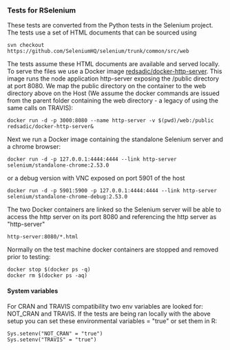 ### Tests for RSelenium

These tests are converted from the Python tests in the Selenium project. The tests use a set of
HTML documents that can be sourced using

```
svn checkout https://github.com/SeleniumHQ/selenium/trunk/common/src/web
```

The tests assume these HTML documents are available and served locally. To serve the files we
use a Docker image [redsadic/docker-http-server](https://hub.docker.com/r/redsadic/docker-http-server/).
This image runs the node application http-server exposing the /public directory at port 8080. We map the
public directory on the container to the web directory above on the Host (We assume the docker commands are issued from the parent folder containing the web directory - a legacy of using the same calls on TRAVIS):

```
docker run -d -p 3000:8080 --name http-server -v $(pwd)/web:/public redsadic/docker-http-server&
```

Next we run a Docker image containing the standalone Selenium server and a chrome browser:

```
docker run -d -p 127.0.0.1:4444:4444 --link http-server selenium/standalone-chrome:2.53.0

```

or a debug version with VNC exposed on port 5901 of the host

```
docker run -d -p 5901:5900 -p 127.0.0.1:4444:4444 --link http-server selenium/standalone-chrome-debug:2.53.0

```
The two Docker containers are linked so the Selenium server will be able to access the http server on its port 8080 and referencing the http server as "http-server"

```
http-server:8080/*.html
```

Normally on the test machine docker containers are stopped and removed prior to testing:

```
docker stop $(docker ps -q)
docker rm $(docker ps -aq)
```
#### System variables

For CRAN and TRAVIS compatibility two env variables are looked for: NOT_CRAN and 
TRAVIS. If the tests are being ran locally with the above setup you can set these environmental variables = "true" or set them in R:

```
Sys.setenv("NOT_CRAN" = "true")
Sys.setenv("TRAVIS" = "true")
```

